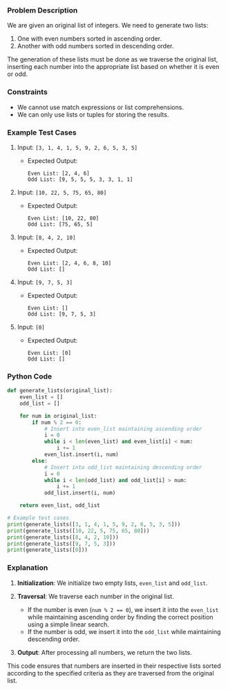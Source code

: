 ### Problem Description

We are given an original list of integers. We need to generate two lists:
1. One with even numbers sorted in ascending order.
2. Another with odd numbers sorted in descending order.

The generation of these lists must be done as we traverse the original list, inserting each number into the appropriate list based on whether it is even or odd.

### Constraints
- We cannot use match expressions or list comprehensions.
- We can only use lists or tuples for storing the results.

### Example Test Cases

1. Input: `[3, 1, 4, 1, 5, 9, 2, 6, 5, 3, 5]`
   - Expected Output:
     ```
     Even List: [2, 4, 6]
     Odd List: [9, 5, 5, 5, 3, 3, 1, 1]
     ```

2. Input: `[10, 22, 5, 75, 65, 80]`
   - Expected Output:
     ```
     Even List: [10, 22, 80]
     Odd List: [75, 65, 5]
     ```

3. Input: `[8, 4, 2, 10]`
   - Expected Output:
     ```
     Even List: [2, 4, 6, 8, 10]
     Odd List: []
     ```

4. Input: `[9, 7, 5, 3]`
   - Expected Output:
     ```
     Even List: []
     Odd List: [9, 7, 5, 3]
     ```

5. Input: `[0]`
   - Expected Output:
     ```
     Even List: [0]
     Odd List: []
     ```

### Python Code

```python
def generate_lists(original_list):
    even_list = []
    odd_list = []

    for num in original_list:
        if num % 2 == 0:
            # Insert into even_list maintaining ascending order
            i = 0
            while i < len(even_list) and even_list[i] < num:
                i += 1
            even_list.insert(i, num)
        else:
            # Insert into odd_list maintaining descending order
            i = 0
            while i < len(odd_list) and odd_list[i] > num:
                i += 1
            odd_list.insert(i, num)

    return even_list, odd_list

# Example test cases
print(generate_lists([3, 1, 4, 1, 5, 9, 2, 6, 5, 3, 5]))
print(generate_lists([10, 22, 5, 75, 65, 80]))
print(generate_lists([8, 4, 2, 10]))
print(generate_lists([9, 7, 5, 3]))
print(generate_lists([0]))
```

### Explanation

1. **Initialization**: We initialize two empty lists, `even_list` and `odd_list`.

2. **Traversal**: We traverse each number in the original list.
   - If the number is even (`num % 2 == 0`), we insert it into the `even_list` while maintaining ascending order by finding the correct position using a simple linear search.
   - If the number is odd, we insert it into the `odd_list` while maintaining descending order.

3. **Output**: After processing all numbers, we return the two lists.

This code ensures that numbers are inserted in their respective lists sorted according to the specified criteria as they are traversed from the original list.